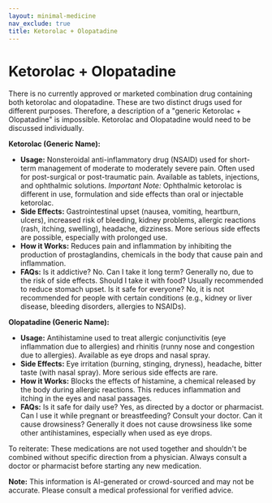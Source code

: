 ```yaml
---
layout: minimal-medicine
nav_exclude: true
title: Ketorolac + Olopatadine
---
```


# Ketorolac + Olopatadine

There is no currently approved or marketed combination drug containing both ketorolac and olopatadine.  These are two distinct drugs used for different purposes.  Therefore, a description of a "generic Ketorolac + Olopatadine" is impossible.  Ketorolac and Olopatadine would need to be discussed individually.


**Ketorolac (Generic Name):**

* **Usage:** Nonsteroidal anti-inflammatory drug (NSAID) used for short-term management of moderate to moderately severe pain. Often used for post-surgical or post-traumatic pain. Available as tablets, injections, and ophthalmic solutions.  *Important Note:*  Ophthalmic ketorolac is different in use, formulation and side effects than oral or injectable ketorolac.
* **Side Effects:**  Gastrointestinal upset (nausea, vomiting, heartburn, ulcers), increased risk of bleeding, kidney problems, allergic reactions (rash, itching, swelling),  headache, dizziness.  More serious side effects are possible, especially with prolonged use.
* **How it Works:**  Reduces pain and inflammation by inhibiting the production of prostaglandins, chemicals in the body that cause pain and inflammation.
* **FAQs:**  Is it addictive? No. Can I take it long term? Generally no, due to the risk of side effects.  Should I take it with food?  Usually recommended to reduce stomach upset.  Is it safe for everyone? No, it is not recommended for people with certain conditions (e.g., kidney or liver disease, bleeding disorders, allergies to NSAIDs).

**Olopatadine (Generic Name):**

* **Usage:** Antihistamine used to treat allergic conjunctivitis (eye inflammation due to allergies) and rhinitis (runny nose and congestion due to allergies). Available as eye drops and nasal spray.
* **Side Effects:** Eye irritation (burning, stinging, dryness), headache, bitter taste (with nasal spray).  More serious side effects are rare.
* **How it Works:** Blocks the effects of histamine, a chemical released by the body during allergic reactions.  This reduces inflammation and itching in the eyes and nasal passages.
* **FAQs:** Is it safe for daily use? Yes, as directed by a doctor or pharmacist. Can I use it while pregnant or breastfeeding?  Consult your doctor. Can it cause drowsiness? Generally it does not cause drowsiness like some other antihistamines, especially when used as eye drops.

To reiterate:  These medications are not used together and shouldn't be combined without specific direction from a physician.  Always consult a doctor or pharmacist before starting any new medication.


**Note:** This information is AI-generated or crowd-sourced and may not be accurate. Please consult a medical professional for verified advice.
